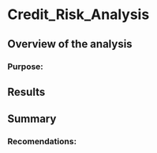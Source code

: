 # Credit_Risk_Analysis

## Overview of the analysis

  ### Purpose:

## Results

## Summary

### Recomendations:
